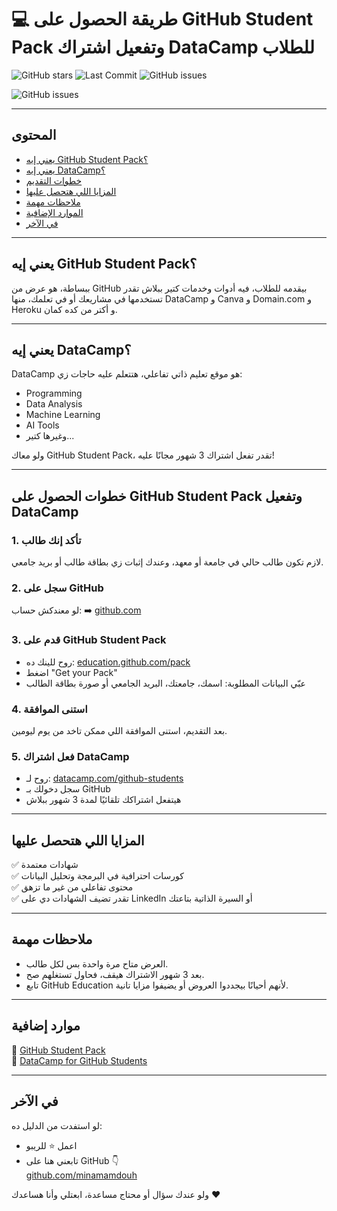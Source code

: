 # 💻 طريقة الحصول على GitHub Student Pack وتفعيل اشتراك DataCamp للطلاب

![GitHub stars](https://img.shields.io/github/stars/MinaaMamdouh/datacamp-github-student-activation)
![Last Commit](https://img.shields.io/github/last-commit/MinaaMamdouh/datacamp-github-student-activation)
![GitHub issues](https://img.shields.io/github/issues/MinaaMamdouh/datacamp-github-student-activation)

![GitHub issues](https://cdn.corenexis.com/i/mm/ap29/4LD4bm.png?token=be9cf7ca5389b5b788a00587c744d83a)


---

##  المحتوى
- [يعني إيه GitHub Student Pack؟](#يعني-إيه-github-student-pack)
- [يعني إيه DataCamp؟](#يعني-إيه-datacamp)
- [خطوات التقديم](#خطوات-الحصول-على-github-student-pack-وتفعيل-datacamp)
- [المزايا اللي هتحصل عليها](#المزايا-اللي-هتحصل-عليها)
- [ملاحظات مهمة](#ملاحظات-مهمة)
- [الموارد الإضافية](#موارد-إضافية)
- [في الآخر](#في-الآخر)

---

## يعني إيه GitHub Student Pack؟

ببساطة، هو عرض من GitHub بيقدمه للطلاب، فيه أدوات وخدمات كتير ببلاش تقدر تستخدمها في مشاريعك أو في تعلمك، منها DataCamp و Canva و Domain.com و Heroku و أكتر من كده كمان.

---

## يعني إيه DataCamp؟

DataCamp هو موقع تعليم ذاتي تفاعلي، هتتعلم عليه حاجات زي:
- Programming
- Data Analysis
- Machine Learning
- AI Tools
- وغيرها كتير...

ولو معاك GitHub Student Pack، تقدر تفعل اشتراك 3 شهور مجانًا عليه!

---

## خطوات الحصول على GitHub Student Pack وتفعيل DataCamp

### 1. تأكد إنك طالب
لازم تكون طالب حالي في جامعة أو معهد، وعندك إثبات زي بطاقة طالب أو بريد جامعي.

### 2. سجل على GitHub
لو معندكش حساب:
➡️ [github.com](https://github.com)

### 3. قدم على GitHub Student Pack
- روح للينك ده: [education.github.com/pack](https://education.github.com/pack)
- اضغط "Get your Pack"
- عبّي البيانات المطلوبة: اسمك، جامعتك، البريد الجامعي أو صورة بطاقة الطالب

### 4. استنى الموافقة
بعد التقديم، استنى الموافقة اللي ممكن تاخد من يوم ليومين.

### 5. فعل اشتراك DataCamp
- روح لـ: [datacamp.com/github-students](https://www.datacamp.com/github-students)
- سجل دخولك بـ GitHub
- هيتفعل اشتراكك تلقائيًا لمدة 3 شهور ببلاش

---

## المزايا اللي هتحصل عليها

✅ شهادات معتمدة  
✅ كورسات احترافية في البرمجة وتحليل البيانات  
✅ محتوى تفاعلي من غير ما تزهق  
✅ تقدر تضيف الشهادات دي على LinkedIn أو السيرة الذاتية بتاعتك

---

## ملاحظات مهمة

- العرض متاح مرة واحدة بس لكل طالب.
- بعد 3 شهور الاشتراك هيقف، فحاول تستغلهم صح.
- تابع GitHub Education لأنهم أحيانًا بيجددوا العروض أو يضيفوا مزايا تانية.

---

## موارد إضافية

🔗 [GitHub Student Pack](https://education.github.com/pack)  
🔗 [DataCamp for GitHub Students](https://www.datacamp.com/github-students)

---

## في الآخر

لو استفدت من الدليل ده:
- اعمل ⭐ للريبو
- تابعني هنا على GitHub 👇  
[github.com/minamamdouh](https://github.com/MinaaMamdouh)

ولو عندك سؤال أو محتاج مساعدة، ابعتلي وأنا هساعدك ❤️  
